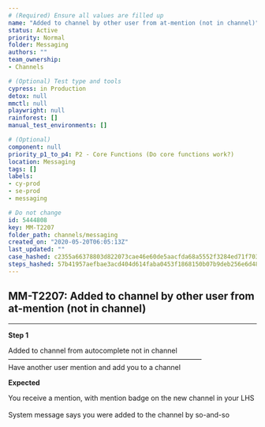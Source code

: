 ```yaml
---
# (Required) Ensure all values are filled up
name: "Added to channel by other user from at-mention (not in channel)"
status: Active
priority: Normal
folder: Messaging
authors: ""
team_ownership: 
- Channels

# (Optional) Test type and tools
cypress: in Production
detox: null
mmctl: null
playwright: null
rainforest: []
manual_test_environments: []

# (Optional)
component: null
priority_p1_to_p4: P2 - Core Functions (Do core functions work?)
location: Messaging
tags: []
labels: 
- cy-prod
- se-prod
- messaging

# Do not change
id: 5444808
key: MM-T2207
folder_path: channels/messaging
created_on: "2020-05-20T06:05:13Z"
last_updated: ""
case_hashed: c2355a66378803d822073cae46e60de5aacfda68a5552f3284ed71f703809ed99f583a165cee214ddc455cc58594299d
steps_hashed: 57b41957aefbae3acd404d614faba0453f1868150b07b9deb256e6d484b534ce4f8d6b01dfd3da320498b0dd35156c4c
---
```


## MM-T2207: Added to channel by other user from at-mention (not in channel)

---

**Step 1**

Added to channel from autocomplete not in channel\
————————————————————————————\
Have another user mention and add you to a channel

**Expected**

You receive a mention, with mention badge on the new channel in your LHS\
\
System message says you were added to the channel by so-and-so
